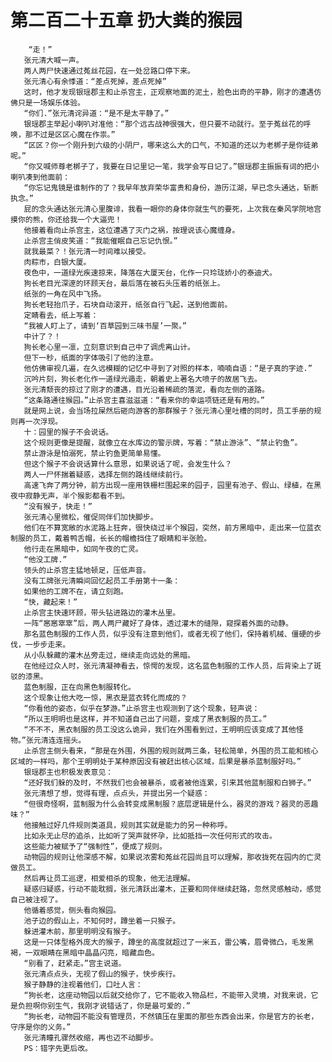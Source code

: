 # 第二百二十五章 扔大粪的猴园
        “走！”
       张元清大喊一声。
       两人两尸快速通过菟丝花园，在一处岔路口停下来。
       张元清心有余悸道：“差点死掉，差点死掉”
       这时，他才发现银瑶郡主和止杀宫主，正观察地面的泥土，脸色出奇的平静，刚才的遭遇仿佛只是一场娱乐体验。
       “你们.”张元清诧异道：“是不是太平静了。”
       银瑶郡主举起小喇叭对准他：“那个远古战神很强大，但只要不动就行。至于菟丝花的呼唤，那不过是区区心魔在作祟。”
       “区区？你一个刚升到六级的小阴尸，哪来这么大的口气，不知道的还以为老梆子是你徒弟呢。”
       “你又喊师尊老梆子了，我要在日记里记一笔，我学会写日记了。”银瑶郡主振振有词的把小喇叭凑到他面前：
       “你忘记鬼镜是谁制作的了？我早年放弃荣华富贵和身份，游历江湖，早已念头通达，斩断执念。”
       屁的念头通达张元清心里腹诽，我看一眼你的身体你就生气的要死，上次我在秦风学院地宫摸你的熊，你还给我一个大逼兜！
       他接着看向止杀宫主，这位遭遇了灭门之祸，按理说该心魔缠身。
       止杀宫主俏皮笑道：“我能催眠自己忘记仇恨。”
       就我最菜？！张元清一时间难以接受。
       肉粽市，白银大厦。
       夜色中，一道绿光疾速掠来，降落在大厦天台，化作一只玲珑娇小的泰迪犬。
       狗长老目光深邃的环顾天台，最后落在被石头压着的纸张上。
       纸张的一角在风中飞扬。
       狗长老轻抬爪子，石块自动滚开，纸张自行飞起，送到他面前。
       定睛看去，纸上写着：
       “我被人盯上了，请到‘百草园到三味书屋’一聚。”
       中计了？！
       狗长老心里一凛，立刻意识到自己中了调虎离山计。
       但下一秒，纸面的字体吸引了他的注意。
       他仿佛审视几遍，在久远模糊的记忆中寻到了对照的样本，喃喃自语：“是子真的字迹.”
       沉吟片刻，狗长老化作一道绿光遁走，朝着史上著名大喷子的故居飞去。
       张元清颓丧的掠过了刚才的遭遇，目光沿着稀疏的落泥，看向左侧的道路。
       “这条路通往猴园。”止杀宫主喜滋滋道：“看来你的幸运项链还是有用的。”
       就是网上说，会当场拉屎然后砸向游客的那群猴子？张元清心里吐槽的同时，员工手册的规则再一次浮现。
       十：园里的猴子不会说话。
       这个规则更像是提醒，就像立在水库边的警示牌，写着：“禁止游泳”、“禁止钓鱼”。
       禁止游泳是怕溺死，禁止钓鱼更简单易懂。
       但这个猴子不会说话算什么意思，如果说话了呢，会发生什么？
       两人一尸怀揣着疑惑，选择左侧的路线继续前行。
       高速飞奔了两分钟，前方出现一座用铁栅栏围起来的园子，园里有池子、假山、绿植，在黑夜中寂静无声，半个猴影都看不到。
       “没有猴子，快走！”
       张元清心里微松，催促同伴们加快脚步。
       他们在不算宽敞的水泥路上狂奔，很快绕过半个猴园，突然，前方黑暗中，走出来一位蓝衣制服的员工，戴着鸭舌帽，长长的帽檐挡住了眼睛和半张脸。
       他行走在黑暗中，如同午夜的亡灵。
       “他没工牌.”
       领头的止杀宫主猛地顿足，压低声音。
       没有工牌张元清瞬间回忆起员工手册第十一条：
       如果他的工牌不在，请立刻跑。
       “快，藏起来！”
       止杀宫主快速环顾，带头钻进路边的灌木丛里。
       一阵“窸窸窣窣”后，两人两尸藏好了身体，透过灌木的缝隙，窥探着外面的动静。
       那名蓝色制服的工作人员，似乎没有注意到他们，或者无视了他们，保持着机械、僵硬的步伐，一步步走来。
       从小队躲藏的灌木丛旁走过，继续走向远处的黑暗。
       在他经过众人时，张元清凝神看去，惊愕的发现，这名蓝色制服的工作人员，后背染上了斑驳的漆黑。
       蓝色制服，正在向黑色制服转化。
       这个现象让他大吃一惊，黑衣是蓝衣转化而成的？
       “你看他的姿态，似乎在梦游。”止杀宫主也观测到了这个现象，轻声说：
       “所以王明明也是这样，并不知道自己出了问题，变成了黑衣制服的员工。”
       “不不不，黑衣制服的员工没这么诡异，我们在外围看到过，王明明应该变成了其他怪物。”张元清连连摇头。
       止杀宫主侧头看来，“那是在外围，外围的规则就两三条，轻松简单，外围的员工能和核心区域的一样吗，那个王明明处于某种原因没有被赶出核心区域，后果是暴杀蓝制服好吗。”
       银瑶郡主也积极发表意见：
       “还好我们躲的及时，不然我们也会被暴杀，或者被他连累，引来其他蓝制服和白狮子。”
       张元清想了想，觉得有理，点点头，并提出另一个疑惑：
       “但很奇怪啊，蓝制服为什么会转变成黑制服？底层逻辑是什么，器灵的游戏？器灵的恶趣味？”
       他接触过好几件规则类道具，规则其实就是能力的另一种称呼。
       比如永无止尽的追杀，比如听了哭声就怀孕，比如抵挡一次任何形式的攻击。
       这些能力被赋予了“强制性”，便成了规则。
       动物园的规则让他深感不解，如果说浓雾和菟丝花园尚且可以理解，那收拢死在园内的亡灵做员工。
       然后再让员工巡逻，相爱相杀的现象，他无法理解。
       疑惑归疑惑，行动不能耽搁，张元清跃出灌木，正要和同伴继续赶路，忽然灵感触动，感觉自己被注视了。
       他循着感觉，侧头看向猴园。
       池子边的假山上，不知何时，蹲坐着一只猴子。
       躲进灌木前，那里明明没有猴子。
       这是一只体型格外庞大的猴子，蹲坐的高度就超过了一米五，雷公嘴，眉骨微凸，毛发黑褐，一双眼睛在黑暗中晶晶闪亮，暗藏血色。
       “别看了，赶紧走。”宫主说道。
       张元清点点头，无视了假山的猴子，快步疾行。
       猴子静静的注视着他们，口吐人言：
       “狗长老，这座动物园以后就交给你了，它不能收入物品栏，不能带入灵境，对我来说，它是负担啊你别生气，我刚才说错话了，你是最可爱的.”
       “狗长老，动物园不能没有管理员，不然镇压在里面的那些东西会出来，你是官方的长老，守序是你的义务。”
       张元清瞳孔骤然收缩，再也迈不动脚步。
       PS：错字先更后改。